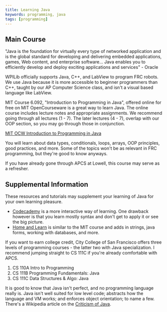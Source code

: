 ```yaml
---
title: Learning Java
keywords: programming, java
tags: [programming]
---
```


## Main Course

"Java is the foundation for virtually every type of networked application and is the global standard for developing and delivering embedded applications, games, Web content, and enterprise software... Java enables you to efficiently develop and deploy exciting applications and services" - Oracle

WPILib officially supports Java, C++, and LabView to program FRC robots. We use Java because it is more accessible to beginner programmers than C++, taught by our AP Computer Science class, and isn't a visual based language like LabView.

MIT Course 6.092, "Introduction to Programming in Java", offered online for free on MIT OpenCourseware is a great way to learn Java. The online course includes lecture notes and appropriate assignments. We recommend going through all lectures (1 - 7). The later lectures (4 - 7), overlap with our OOP section, so you may go through those in conjunction.

[MIT OCW Introduction to Programming in Java](https://ocw.mit.edu/courses/electrical-engineering-and-computer-science/6-092-introduction-to-programming-in-java-january-iap-2010/)

You will learn about data types, conditionals, loops, arrays, OOP principles, good practices, and more. Some of the topics won't be as relevant in FRC programming, but they're good to know anyways.

If you have already gone through APCS at Lowell, this course may serve as a refresher.

## Supplemental Information

These resources and tutorials may supplement your learning of Java for your own learning pleasure.

- [Codecademy](https://www.codecademy.com/learn/learn-java) is a more interactive way of learning. One drawback however is that you learn mostly syntax and don't get to apply it or see the big picture.
- [Home and Learn](https://www.homeandlearn.co.uk/java/java.html) is similar to the MIT course and adds in strings, java forms, working with databases, and more.

If you want to earn college credit, City College of San Francisco offers three levels of programming courses - the latter two with Java specialization. I recommend jumping straight to CS 111C if you're already comfortable with APCS.
1. CS 110A Intro to Programming
2. CS 111B Programming Fundamentals: Java
3. CS 111C Data Structures & Algo: Java

It is good to know that Java isn't perfect, and no programming language really is. Java isn't well suited for low level code; abstracts how the language and VM works; and enforces object orientation; to name a few. There's a Wikipedia article on the [Criticism of Java](https://en.wikipedia.org/wiki/Criticism_of_Java).
